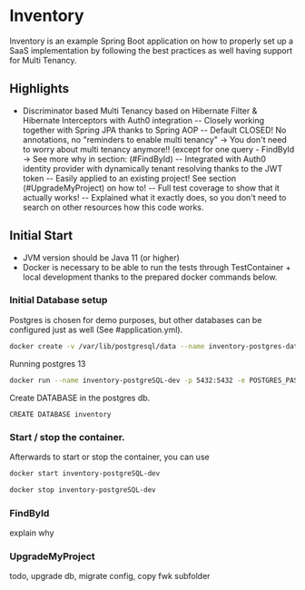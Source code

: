 # Inventory

Inventory is an example Spring Boot application on how to properly set up a SaaS implementation by following the best practices as well having support for Multi Tenancy. 

## Highlights

- Discriminator based Multi Tenancy based on Hibernate Filter & Hibernate Interceptors with Auth0 integration
 -- Closely working together with Spring JPA thanks to Spring AOP
 -- Default CLOSED! No annotations, no "reminders to enable multi tenancy" -> You don't need to worry about multi tenancy anymore!! (except for one query - FindById -> See more why in section: (#FindById)
 -- Integrated with Auth0 identity provider with dynamically tenant resolving thanks to the JWT token
 -- Easily applied to an existing project! See section (#UpgradeMyProject) on how to!
 -- Full test coverage to show that it actually works!
 -- Explained what it exactly does, so you don't need to search on other resources how this code works.

## Initial Start

- JVM version should be Java 11 (or higher)
- Docker is necessary to be able to run the tests through TestContainer + local development thanks to the prepared docker commands below.

### Initial Database setup
Postgres is chosen for demo purposes, but other databases can be configured just as well (See #application.yml).

```bash
docker create -v /var/lib/postgresql/data --name inventory-postgres-data busybox
```

Running postgres 13

```bash
docker run --name inventory-postgreSQL-dev -p 5432:5432 -e POSTGRES_PASSWORD=inventory-docker-test-password -e POSTGRES_INITDB_ARGS="--data-checksums" -d --volumes-from inventory-postgres-data postgres:13-alpine
```

Create DATABASE in the postgres db.

```postgresql
CREATE DATABASE inventory
```


### Start / stop the container.

Afterwards to start or stop the container, you can use

```bash
docker start inventory-postgreSQL-dev
```

```bash
docker stop inventory-postgreSQL-dev
```

### FindById

explain why

### UpgradeMyProject

todo, upgrade db, migrate config, copy fwk subfolder
